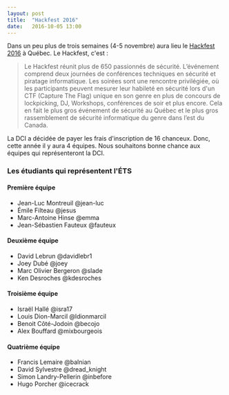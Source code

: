 ```yaml
---
layout: post
title:  "Hackfest 2016"
date:   2016-10-05 13:00
---
```


Dans un peu plus de trois semaines (4-5 novembre) aura lieu le [Hackfest 2016](http://www.hackfest.ca) à Québec. Le Hackfest, c'est :

> Le Hackfest réunit plus de 650 passionnés de sécurité. L’événement comprend deux journées de conférences techniques en sécurité et piratage informatique. Les soirées sont une rencontre privilégiée, où les participants peuvent mesurer leur habileté en sécurité lors d'un CTF (Capture The Flag) unique en son genre en plus de concours de lockpicking, DJ, Workshops, conférences de soir et plus encore. Cela en fait le plus gros événement de sécurité au Québec et le plus gros rassemblement de sécurité informatique du genre dans l’est du Canada.


La DCI a décidée de payer les frais d'inscription de 16 chanceux. Donc, cette année il y aura 4 équipes. Nous souhaitons bonne chance aux équipes qui représenteront la DCI. 

### Les étudiants qui représentent l'ÉTS

#### Première équipe 
* Jean-Luc Montreuil @jean-luc
* Émile Filteau @jesus
* Marc-Antoine Hinse @emma
* Jean-Sébastien Fauteux @fauteux

#### Deuxième équipe
* David Lebrun @davidlebr1
* Joey Dubé @joey
* Marc Olivier Bergeron @slade
* Ken Desroches @kdesroches

#### Troisième équipe
* Israël Hallé @isra17
* Louis Dion-Marcil @ldionmarcil
* Benoit Côté-Jodoin @becojo
* Alex Bouffard @mixbourgeois

#### Quatrième équipe
* Francis Lemaire @balnian
* David Sylvestre @dread_knight
* Simon Landry-Pellerin @inbefore
* Hugo Porcher @icecrack





